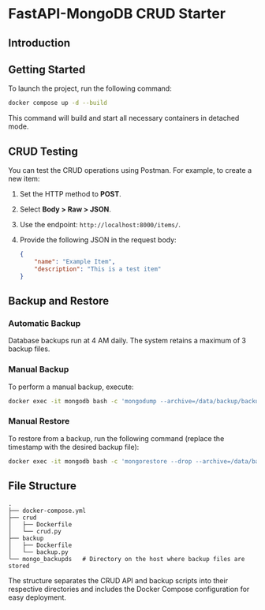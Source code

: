 # FastAPI-MongoDB CRUD Starter

## Introduction

## Getting Started

To launch the project, run the following command:

```bash
docker compose up -d --build
```

This command will build and start all necessary containers in detached mode.

## CRUD Testing

You can test the CRUD operations using Postman. For example, to create a new item:

1. Set the HTTP method to **POST**.
2. Select **Body > Raw > JSON**.
3. Use the endpoint: `http://localhost:8000/items/`.
4. Provide the following JSON in the request body:

    ```json
    {
        "name": "Example Item",
        "description": "This is a test item"
    }
    ```

## Backup and Restore

### Automatic Backup

Database backups run at 4 AM daily. The system retains a maximum of 3 backup files.

### Manual Backup

To perform a manual backup, execute:

```bash
docker exec -it mongodb bash -c 'mongodump --archive=/data/backup/backup_$(date +%Y%m%d_%H%M%S).gz --gzip'
```

### Manual Restore

To restore from a backup, run the following command (replace the timestamp with the desired backup file):

```bash
docker exec -it mongodb bash -c 'mongorestore --drop --archive=/data/backup/backup_20250319_040000.gz --gzip'
```

## File Structure

```
.
├── docker-compose.yml
├── crud
│   ├── Dockerfile
│   └── crud.py
├── backup
│   ├── Dockerfile
│   └── backup.py
└── mongo_backupds   # Directory on the host where backup files are stored
```

The structure separates the CRUD API and backup scripts into their respective directories and includes the Docker Compose configuration for easy deployment.
